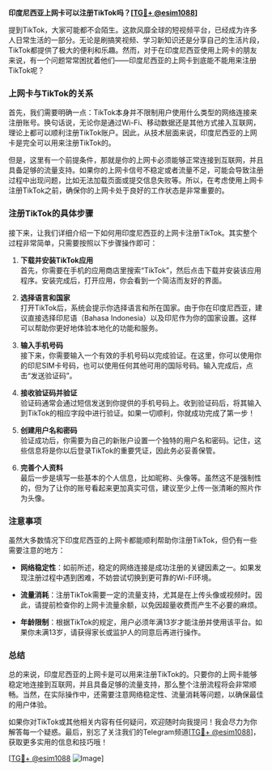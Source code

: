 **印度尼西亚上网卡可以注册TikTok吗？[[TG💪+ @esim1088](https://t.me/s/esim1088)]**

提到TikTok，大家可能都不会陌生。这款风靡全球的短视频平台，已经成为许多人日常生活的一部分。无论是刷搞笑视频、学习新知识还是分享自己的生活片段，TikTok都提供了极大的便利和乐趣。然而，对于在印度尼西亚使用上网卡的朋友来说，有一个问题常常困扰着他们——印度尼西亚的上网卡到底能不能用来注册TikTok呢？

### 上网卡与TikTok的关系

首先，我们需要明确一点：TikTok本身并不限制用户使用什么类型的网络连接来注册账号。换句话说，无论你是通过Wi-Fi、移动数据还是其他方式接入互联网，理论上都可以顺利注册TikTok账户。因此，从技术层面来说，印度尼西亚的上网卡是完全可以用来注册TikTok的。

但是，这里有一个前提条件，那就是你的上网卡必须能够正常连接到互联网，并且具备足够的流量支持。如果你的上网卡信号不稳定或者流量不足，可能会导致注册过程中出现问题，比如无法加载页面或提交信息失败等。所以，在考虑使用上网卡注册TikTok之前，确保你的上网卡处于良好的工作状态是非常重要的。

### 注册TikTok的具体步骤

接下来，让我们详细介绍一下如何用印度尼西亚的上网卡注册TikTok。其实整个过程非常简单，只需要按照以下步骤操作即可：

1. **下载并安装TikTok应用**  
   首先，你需要在手机的应用商店里搜索“TikTok”，然后点击下载并安装该应用程序。安装完成后，打开应用，你会看到一个简洁而友好的界面。

2. **选择语言和国家**  
   打开TikTok后，系统会提示你选择语言和所在国家。由于你在印度尼西亚，建议直接选择印尼语（Bahasa Indonesia）以及印尼作为你的国家设置。这样可以帮助你更好地体验本地化的功能和服务。

3. **输入手机号码**  
   接下来，你需要输入一个有效的手机号码以完成验证。在这里，你可以使用你的印尼SIM卡号码，也可以使用任何其他可用的国际号码。输入完成后，点击“发送验证码”。

4. **接收验证码并验证**  
   验证码通常会通过短信发送到你提供的手机号码上。收到验证码后，将其输入到TikTok的相应字段中进行验证。如果一切顺利，你就成功完成了第一步！

5. **创建用户名和密码**  
   验证成功后，你需要为自己的新账户设置一个独特的用户名和密码。记住，这些信息将是你以后登录TikTok的重要凭证，因此务必妥善保管。

6. **完善个人资料**  
   最后一步是填写一些基本的个人信息，比如昵称、头像等。虽然这不是强制性的，但为了让你的账号看起来更加真实可信，建议至少上传一张清晰的照片作为头像。

### 注意事项

虽然大多数情况下印度尼西亚的上网卡都能顺利帮助你注册TikTok，但仍有一些需要注意的地方：

- **网络稳定性**：如前所述，稳定的网络连接是成功注册的关键因素之一。如果发现注册过程中遇到困难，不妨尝试切换到更可靠的Wi-Fi环境。
  
- **流量消耗**：注册TikTok需要一定的流量支持，尤其是在上传头像或视频时。因此，请提前检查你的上网卡流量余额，以免因超量收费而产生不必要的麻烦。

- **年龄限制**：根据TikTok的规定，用户必须年满13岁才能注册并使用该平台。如果你未满13岁，请获得家长或监护人的同意后再进行操作。

### 总结

总的来说，印度尼西亚的上网卡是可以用来注册TikTok的。只要你的上网卡能够稳定地连接到互联网，并且具备足够的流量支持，那么整个注册流程将会非常顺畅。当然，在实际操作中，还需要注意网络稳定性、流量消耗等问题，以确保最佳的用户体验。

如果你对TikTok或其他相关内容有任何疑问，欢迎随时向我提问！我会尽力为你解答每一个疑惑。最后，别忘了关注我们的Telegram频道[[TG💪+ @esim1088](https://t.me/s/esim1088)]，获取更多实用的信息和技巧哦！

[[TG💪+ @esim1088](https://t.me/s/esim1088) ![Image](https://i.postimg.cc/4NQfJmqS/Snipaste-2025-05-13-00-14-12.png)]